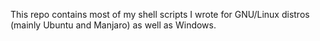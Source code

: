 This repo contains most of my shell scripts I wrote for GNU/Linux distros (mainly Ubuntu and Manjaro) as well as Windows.
